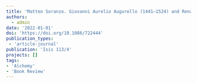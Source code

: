 ```yaml
---
title: 'Matteo Soranzo. Giovanni Aurelio Augurello (1441–1524) and Renaissance Alchemy: A Critical Edition of “Chrysopoeia” and Other Alchemical Poems, with an Introduction, English Translation and Commentary.'
authors:
  - admin
date: '2022-01-01'
doi: 'https://doi.org/10.1086/722444'
publication_types:
 - 'article-journal'
publication: 'Isis 113/4'
projects: []
tags:
- 'Alchemy'
- 'Book Review'
---
```

